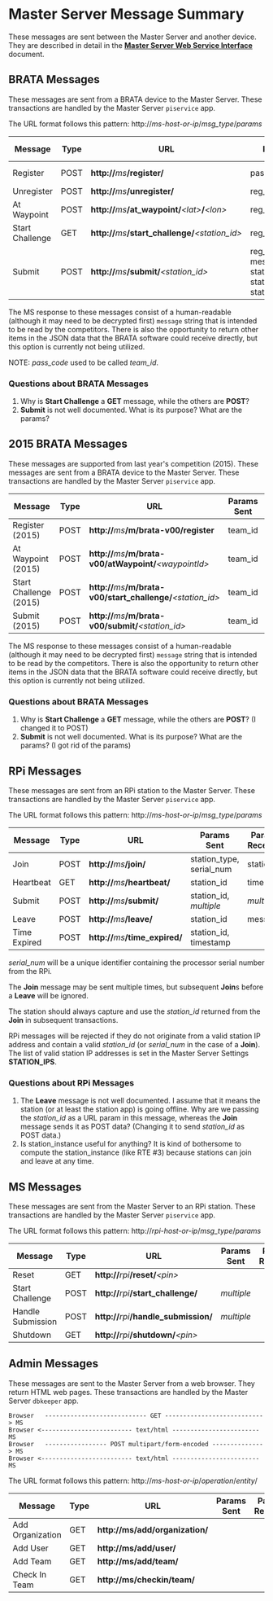 # Master Server Message Summary

These messages are sent between the Master Server and another device.
They are described in detail in
the [**Master Server Web Service Interface**](ms_interface.md)
document.

## BRATA Messages

These messages are sent from a BRATA device to the Master Server.
These transactions are handled by the Master Server `piservice` app.

The URL format follows this pattern:  http://*ms-host-or-ip*/*msg_type*/*params*

Message         | Type | URL                                                | Params Sent | Params Received
----------------|------|----------------------------------------------------|-------------|----------------
Register        | POST | <b>http://</b><i>ms</i><b>/register/</b>           | pass_code   | message, reg_code
Unregister      | POST | <b>http://</b><i>ms</i><b>/unregister/</b>         | reg_code    | message
At Waypoint     | POST | <b>http://</b><i>ms</i><b>/at_waypoint/</b><i>&lt;lat&gt;</i><b>/</b><i>&lt;lon&gt;</i>      | reg_code     | message
Start Challenge | GET  | <b>http://</b><i>ms</i><b>/start_challenge/</b><i>&lt;station_id&gt;</i> | reg_code     | message
Submit          | POST | <b>http://</b><i>ms</i><b>/submit/</b><i>&lt;station_id&gt;</i>          | reg_code, message_version, station_key, station_type, station_callback_url | message

The MS response to these messages consist of a human-readable (although it may need to be decrypted first) `message` string that is intended to be read by the competitors.  There is also the opportunity to return other items in the JSON data that the BRATA software could receive directly, but this option is currently not being utilized.

NOTE:  *pass_code* used to be called *team_id*.

### Questions about BRATA Messages

1. Why is **Start Challenge** a **GET** message, while the others are **POST**?
2. **Submit** is not well documented.  What is its purpose?  What are the params?


## 2015 BRATA Messages

These messages are supported from last year's competition (2015).
These messages are sent from a BRATA device to the Master Server.
These transactions are handled by the Master Server `piservice` app.

Message         | Type | URL                                                 | Params Sent | Params Received
----------------|------|-----------------------------------------------------|-------------|----------------
Register (2015)      | POST | <b>http://</b><i>ms</i><b>/m/brata-v00/register</b> | team_id     | message
At Waypoint (2015)     | POST | <b>http://</b><i>ms</i><b>/m/brata-v00/atWaypoint/</b><i>&lt;waypointId&gt;</i>      | team_id | message
Start Challenge (2015) | POST | <b>http://</b><i>ms</i><b>/m/brata-v00/start_challenge/</b><i>&lt;station_id&gt;</i> | team_id | message
Submit (2015)          | POST | <b>http://</b><i>ms</i><b>/m/brata-v00/submit/</b><i>&lt;station_id&gt;</i>          | team_id | message

The MS response to these messages consist of a human-readable (although it may need to be decrypted first)
`message` string that is intended to be read by the competitors.  There is also the opportunity to return
other items in the JSON data that the BRATA software could receive directly, but this option is currently
not being utilized.

### Questions about BRATA Messages

1. Why is **Start Challenge** a **GET** message, while the others are **POST**?  (I changed it to POST)
2. **Submit** is not well documented.  What is its purpose?  What are the params?  (I got rid of the params)


## RPi Messages

These messages are sent from an RPi station to the Master Server.
These transactions are handled by the Master Server `piservice` app.

The URL format follows this pattern:  http://*ms-host-or-ip*/*msg_type*/*params*

Message         | Type | URL                                           | Params Sent | Params Received
----------------|------|-----------------------------------------------|-------------|----------------
Join            | POST | <b>http://</b><i>ms</i><b>/join/</b>          | station_type, serial_num | station_id
Heartbeat       | GET  | <b>http://</b><i>ms</i><b>/heartbeat/</b>     | station_id               | time
Submit          | POST | <b>http://</b><i>ms</i><b>/submit/</b>        | station_id, *multiple*   | *multiple*
Leave           | POST | <b>http://</b><i>ms</i><b>/leave/</b>         | station_id               | message
Time Expired    | POST | <b>http://</b><i>ms</i><b>/time_expired/</b>  | station_id, timestamp    | 

*serial_num* will be a unique identifier containing the processor serial number from the RPi.

The **Join** message may be sent multiple times, but subsequent **Join**s before a **Leave** will be ignored.

The station should always capture and use the *station_id* returned from the **Join** in subsequent transactions.

RPi messages will be rejected if they do not originate from a valid station IP address and contain a valid *station_id*
(or *serial_num* in the case of a **Join**).  The list of valid station IP addresses is set in the Master Server
Settings **STATION_IPS**.

### Questions about RPi Messages

1. The **Leave** message is not well documented.  I assume that it means the station (or at least the station app)
is going offline.  Why are we passing the *station_id* as a URL param in this message, whereas the **Join** message
sends it as POST data? (Changing it to send *station_id* as POST data.)
2. Is station_instance useful for anything?  It is kind of bothersome to compute the station_instance (like RTE #3)
because stations can join and leave at any time.


## MS Messages

These messages are sent from the Master Server to an RPi station.
These transactions are handled by the Master Server `piservice` app.

The URL format follows this pattern:  http://*rpi-host-or-ip*/*msg_type*/*params*

Message           | Type | URL                                              | Params Sent | Params Received
------------------|------|--------------------------------------------------|-------------|----------------
Reset             | GET  | <b>http://</b><i>rpi</i><b>/reset/</b><i>&lt;pin&gt;</i>                  |             | 
Start Challenge   | POST | <b>http://</b><i>rpi</i><b>/start_challenge/</b>              | *multiple*  | 
Handle Submission | POST | <b>http://</b><i>rpi</i><b>/handle_submission/</b>            | *multiple*  | 
Shutdown          | GET  | <b>http://</b><i>rpi</i><b>/shutdown/</b><i>&lt;pin&gt;</i>               |             | 


## Admin Messages

These messages are sent to the Master Server from a web browser.  They return HTML web pages.
These transactions are handled by the Master Server `dbkeeper` app.

```
Browser   ---------------------------- GET ---------------------------> MS
Browser <------------------------- text/html ------------------------   MS
Browser   ----------------- POST multipart/form-encoded --------------> MS
Browser <------------------------- text/html ------------------------   MS
```

The URL format follows this pattern:  http://*ms-host-or-ip*/*operation*/*entity*/

Message           | Type | URL                                              | Params Sent | Params Received
------------------|------|--------------------------------------------------|-------------|----------------
Add Organization  | GET  | <b>http://ms/add/organization/</b>               |             | 
Add User          | GET  | <b>http://ms/add/user/</b>                       |             | 
Add Team          | GET  | <b>http://ms/add/team/</b>                       |             | 
Check In Team     | GET  | <b>http://ms/checkin/team/</b>                   |             | 
